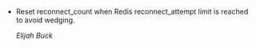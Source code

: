 *   Reset reconnect_count when Redis reconnect_attempt limit is reached to avoid wedging.

    *Elijah Buck*
